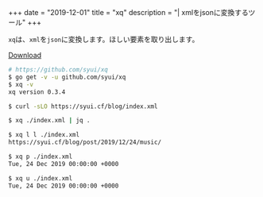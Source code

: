+++
date = "2019-12-01"
title = "xq"
description = "| xmlをjsonに変換するツール"
+++

`xq`は、`xml`を`json`に変換します。ほしい要素を取り出します。

[Download](https://github.com/syui/xq/releases)

```sh
# https://github.com/syui/xq
$ go get -v -u github.com/syui/xq
$ xq -v
xq version 0.3.4

$ curl -sLO https://syui.cf/blog/index.xml

$ xq ./index.xml | jq .
```

```sh
$ xq l l ./index.xml
https://syui.cf/blog/post/2019/12/24/music/

$ xq p ./index.xml
Tue, 24 Dec 2019 00:00:00 +0000

$ xq u ./index.xml
Tue, 24 Dec 2019 00:00:00 +0000
```
